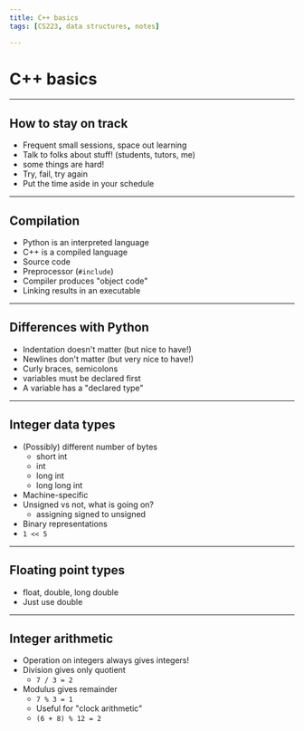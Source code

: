 ```yaml
---
title: C++ basics
tags: [CS223, data structures, notes]

---
```


# C++ basics

---

## How to stay on track

- Frequent small sessions, space out learning
- Talk to folks about stuff! (students, tutors, me)
- some things are hard!
- Try, fail, try again
- Put the time aside in your schedule

---

## Compilation

- Python is an interpreted language
- C++ is a compiled language
- Source code
- Preprocessor (`#include`)
- Compiler produces "object code"
- Linking results in an executable

---

## Differences with Python

- Indentation doesn't matter (but nice to have!)
- Newlines don't matter (but very nice to have!)
- Curly braces, semicolons
- variables must be declared first
- A variable has a "declared type"

---

## Integer data types

- (Possibly) different number of bytes
    - short int
    - int
    - long int
    - long long int
- Machine-specific
- Unsigned vs not, what is going on?
    - assigning signed to unsigned
- Binary representations
- `1 << 5`

---

## Floating point types

- float, double, long double
- Just use double

---

## Integer arithmetic

- Operation on integers always gives integers!
- Division gives only quotient
    - `7 / 3 = 2`
- Modulus gives remainder
    - `7 % 3 = 1`
    - Useful for "clock arithmetic"
    - `(6 + 8) % 12 = 2`